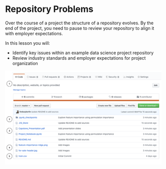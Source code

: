 # Repository Problems

Over the course of a project the structure of a repository evolves. By the end of the project, you need to pause to review your repository to align it with employer expectations.

In this lesson you will:

- Identify key issues within an example data science project repository
- Review industry standards and employer expectations for project organization


![repo problems](/images/MessyRepo_numbered.png)
